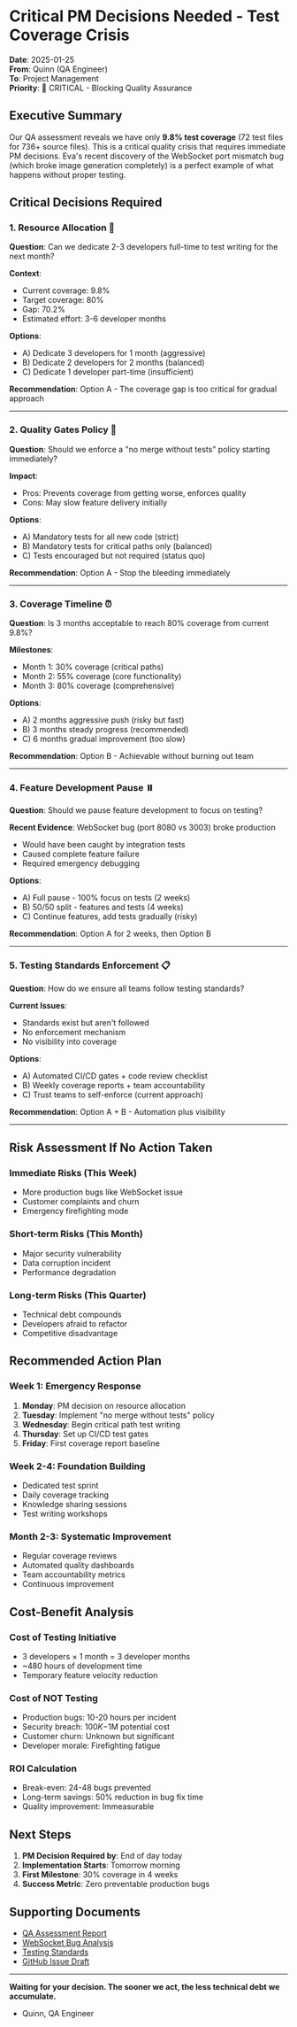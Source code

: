# Critical PM Decisions Needed - Test Coverage Crisis

**Date**: 2025-01-25  
**From**: Quinn (QA Engineer)  
**To**: Project Management  
**Priority**: 🚨 CRITICAL - Blocking Quality Assurance

## Executive Summary

Our QA assessment reveals we have only **9.8% test coverage** (72 test files for 736+ source files). This is a critical quality crisis that requires immediate PM decisions. Eva's recent discovery of the WebSocket port mismatch bug (which broke image generation completely) is a perfect example of what happens without proper testing.

## Critical Decisions Required

### 1. Resource Allocation 🚨
**Question**: Can we dedicate 2-3 developers full-time to test writing for the next month?

**Context**: 
- Current coverage: 9.8%
- Target coverage: 80%
- Gap: 70.2%
- Estimated effort: 3-6 developer months

**Options**:
- A) Dedicate 3 developers for 1 month (aggressive)
- B) Dedicate 2 developers for 2 months (balanced)
- C) Dedicate 1 developer part-time (insufficient)

**Recommendation**: Option A - The coverage gap is too critical for gradual approach

---

### 2. Quality Gates Policy 🚦
**Question**: Should we enforce a "no merge without tests" policy starting immediately?

**Impact**:
- Pros: Prevents coverage from getting worse, enforces quality
- Cons: May slow feature delivery initially

**Options**:
- A) Mandatory tests for all new code (strict)
- B) Mandatory tests for critical paths only (balanced)
- C) Tests encouraged but not required (status quo)

**Recommendation**: Option A - Stop the bleeding immediately

---

### 3. Coverage Timeline ⏰
**Question**: Is 3 months acceptable to reach 80% coverage from current 9.8%?

**Milestones**:
- Month 1: 30% coverage (critical paths)
- Month 2: 55% coverage (core functionality)
- Month 3: 80% coverage (comprehensive)

**Options**:
- A) 2 months aggressive push (risky but fast)
- B) 3 months steady progress (recommended)
- C) 6 months gradual improvement (too slow)

**Recommendation**: Option B - Achievable without burning out team

---

### 4. Feature Development Pause ⏸️
**Question**: Should we pause feature development to focus on testing?

**Recent Evidence**: WebSocket bug (port 8080 vs 3003) broke production
- Would have been caught by integration tests
- Caused complete feature failure
- Required emergency debugging

**Options**:
- A) Full pause - 100% focus on tests (2 weeks)
- B) 50/50 split - features and tests (4 weeks)
- C) Continue features, add tests gradually (risky)

**Recommendation**: Option A for 2 weeks, then Option B

---

### 5. Testing Standards Enforcement 📋
**Question**: How do we ensure all teams follow testing standards?

**Current Issues**:
- Standards exist but aren't followed
- No enforcement mechanism
- No visibility into coverage

**Options**:
- A) Automated CI/CD gates + code review checklist
- B) Weekly coverage reports + team accountability
- C) Trust teams to self-enforce (current approach)

**Recommendation**: Option A + B - Automation plus visibility

---

## Risk Assessment If No Action Taken

### Immediate Risks (This Week)
- More production bugs like WebSocket issue
- Customer complaints and churn
- Emergency firefighting mode

### Short-term Risks (This Month)
- Major security vulnerability
- Data corruption incident
- Performance degradation

### Long-term Risks (This Quarter)
- Technical debt compounds
- Developers afraid to refactor
- Competitive disadvantage

## Recommended Action Plan

### Week 1: Emergency Response
1. **Monday**: PM decision on resource allocation
2. **Tuesday**: Implement "no merge without tests" policy
3. **Wednesday**: Begin critical path test writing
4. **Thursday**: Set up CI/CD test gates
5. **Friday**: First coverage report baseline

### Week 2-4: Foundation Building
- Dedicated test sprint
- Daily coverage tracking
- Knowledge sharing sessions
- Test writing workshops

### Month 2-3: Systematic Improvement
- Regular coverage reviews
- Automated quality dashboards
- Team accountability metrics
- Continuous improvement

## Cost-Benefit Analysis

### Cost of Testing Initiative
- 3 developers × 1 month = 3 developer months
- ~480 hours of development time
- Temporary feature velocity reduction

### Cost of NOT Testing
- Production bugs: 10-20 hours per incident
- Security breach: $100K-$1M potential cost
- Customer churn: Unknown but significant
- Developer morale: Firefighting fatigue

### ROI Calculation
- Break-even: 24-48 bugs prevented
- Long-term savings: 50% reduction in bug fix time
- Quality improvement: Immeasurable

## Next Steps

1. **PM Decision Required by**: End of day today
2. **Implementation Starts**: Tomorrow morning
3. **First Milestone**: 30% coverage in 4 weeks
4. **Success Metric**: Zero preventable production bugs

## Supporting Documents
- [QA Assessment Report](QA_ASSESSMENT_REPORT_COMPREHENSIVE.md)
- [WebSocket Bug Analysis](WEBSOCKET_PORT_FIX.md) 
- [Testing Standards](docs/TESTING_STANDARDS.md)
- [GitHub Issue Draft](GITHUB_ISSUE_CRITICAL_TEST_COVERAGE.md)

---

**Waiting for your decision. The sooner we act, the less technical debt we accumulate.**

- Quinn, QA Engineer